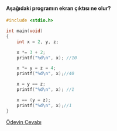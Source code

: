 #### Aşağıdaki programın ekran çıktısı ne olur?


```C
#include <stdio.h>

int main(void)
{
	int x = 2, y, z;

	x *= 3 + 2;
	printf("%d\n", x); //10

	x *= y = z = 4;
	printf("%d\n", x);//40

	x = y == z;
	printf("%d\n", x); //1

	x == (y = z);
	printf("%d\n", x);//1
}
```

[Ödevin Cevabı](https://youtu.be/U4Mz_mQNpS0)
